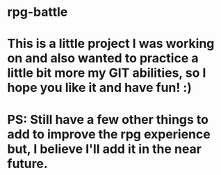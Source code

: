 # rpg-battle

# This is a little project I was working on and also wanted to practice a little bit more my GIT abilities, so I hope you like it and have fun! :)

# PS: Still have a few other things to add to improve the rpg experience but, I believe I'll add it in the near future.
